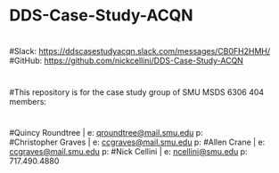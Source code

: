 # DDS-Case-Study-ACQN
#
#Slack:    https://ddscasestudyacqn.slack.com/messages/CB0FH2HMH/
#GitHub:   https://github.com/nickcellini/DDS-Case-Study-ACQN
# 
#This repository is for the case study group of SMU MSDS 6306 404 members:
#
#Quincy Roundtree                | e: qroundtree@mail.smu.edu  p:  
#Christopher Graves              | e: ccgraves@mail.smu.edu    p: 
#Allen Crane                     | e: ccgraves@mail.smu.edu    p: 
#Nick Cellini                    | e: ncellini@smu.edu         p: 717.490.4880
